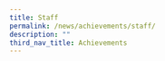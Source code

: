 ```yaml
---
title: Staff
permalink: /news/achievements/staff/
description: ""
third_nav_title: Achievements
---
```


